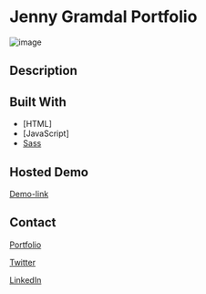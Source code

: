 # Jenny Gramdal Portfolio

![image](https://www.linkpicture.com/q/Skjermbilde-2023-03-11-kl.07.08.25.png)

## Description

## Built With

- [HTML]
- [JavaScript]
- [Sass](https://sass-lang.com)

## Hosted Demo

[Demo-link](https://jenny-gramdal-portfolio.netlify.app)

## Contact

[Portfolio](https://jenny-gramdal-portfolio.netlify.app)

[Twitter](https://twitter.com/jennyjen_gra)

[LinkedIn](https://www.linkedin.com/in/jenny-gramdal-6b904420a)
